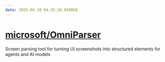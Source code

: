 ```yaml
---
date: 2025-04-20 04:25:26.658058
---
```


# [microsoft/OmniParser](https://github.com/microsoft/OmniParser)

Screen parsing tool for turning UI screenshots into structured elements for agents and AI models